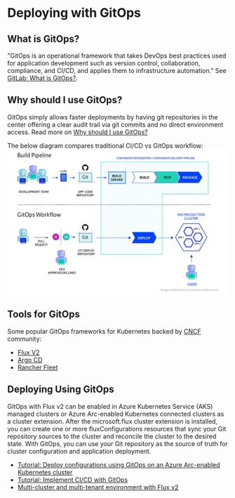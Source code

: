 # Deploying with GitOps

## What is GitOps?

"GitOps is an operational framework that takes DevOps best practices used for application development such as version control, collaboration, compliance, and CI/CD, and applies them to infrastructure automation." See [GitLab: What is GitOps?](https://about.gitlab.com/topics/gitops/).

## Why should I use GitOps?

GitOps simply allows faster deployments by having git repositories in the center offering a clear audit trail via git commits and no direct environment access. Read more on [Why should I use GitOps?](https://www.gitops.tech/#why-should-i-use-gitops)

The below diagram compares traditional CI/CD vs GitOps workflow:
![push based vs pull based deployments](images/GitopsWorflowVsTraditionalPush.jpg)

## Tools for GitOps

Some popular GitOps frameworks for Kubernetes backed by [CNCF](https://landscape.cncf.io/card-mode?category=continuous-integration-delivery) community:

- [Flux V2](https://fluxcd.io/docs/get-started/)
- [Argo CD](https://argo-cd.readthedocs.io/en/stable/)
- [Rancher Fleet](https://fleet.rancher.io/)

## Deploying Using GitOps

GitOps with Flux v2 can be enabled in Azure Kubernetes Service (AKS) managed clusters or Azure Arc-enabled Kubernetes connected clusters as a cluster extension. After the microsoft.flux cluster extension is installed, you can create one or more fluxConfigurations resources that sync your Git repository sources to the cluster and reconcile the cluster to the desired state. With GitOps, you can use your Git repository as the source of truth for cluster configuration and application deployment.

- [Tutorial: Deploy configurations using GitOps on an Azure Arc-enabled Kubernetes cluster](https://learn.microsoft.com/en-us/azure/azure-arc/kubernetes/tutorial-use-gitops-connected-cluster)
- [Tutorial: Implement CI/CD with GitOps](https://learn.microsoft.com/en-us/azure/azure-arc/kubernetes/tutorial-gitops-flux2-ci-cd)
- [Multi-cluster and multi-tenant environment with Flux v2](https://github.com/microsoft/multicluster-gitops)
